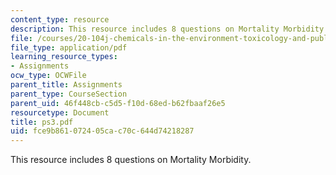 ```yaml
---
content_type: resource
description: This resource includes 8 questions on Mortality Morbidity.
file: /courses/20-104j-chemicals-in-the-environment-toxicology-and-public-health-be-104j-spring-2005/fce9b861072405cac70c644d74218287_ps3.pdf
file_type: application/pdf
learning_resource_types:
- Assignments
ocw_type: OCWFile
parent_title: Assignments
parent_type: CourseSection
parent_uid: 46f448cb-c5d5-f10d-68ed-b62fbaaf26e5
resourcetype: Document
title: ps3.pdf
uid: fce9b861-0724-05ca-c70c-644d74218287
---
```

This resource includes 8 questions on Mortality Morbidity.

